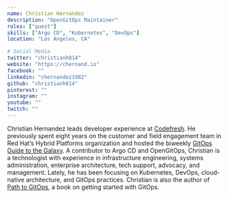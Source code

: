 ```yaml
---
name: Christian Hernandez
description: "OpenGitOps Maintainer"
roles: ["guest"]
skills: ["Argo CD", "Kubernetes", "DevOps"]
location: "Los Angeles, CA"

# Social Media 
twitter: "christianh814"
website: "https://chernand.io"
facebook: ""
linkedin: "chernandez1982"
github: "christianh814"
pinterest: ""
instagram: ""
youtube: ""
twitch: ""
---
```


Christian Hernandez leads developer experience at [Codefresh](https://codefresh.io/). He previously spent eight years on the customer and field engagement team in Red Hat’s Hybrid Platforms organization and hosted the biweekly [GitOps Guide to the Galaxy](https://www.youtube.com/playlist?list=PLaR6Rq6Z4IqfGCkI28cUMbNhPhsnj4nq3). A contributor to Argo CD and OpenGitOps, Christian is a technologist with experience in infrastructure engineering, systems administration, enterprise architecture, tech support, advocacy, and management. Lately, he has been focusing on Kubernetes, DevOps, cloud-native architecture, and GitOps practices. Christian is also the author of [Path to GitOps](https://developers.redhat.com/e-books/path-gitops), a book on getting started with GitOps.

<!--more-->


<!-- ## Highlights

{{< youtube id="CHBA34a0KEQ" class="youtube-video-shortcode" >}} -->
